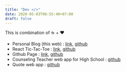 ```yaml
---
title: "Dev </>"
date: 2020-05-03T06:55:40+07:00
draft: false
---
```

This is combination of ☕ + ❤️

* Personal Blog (this web) : [link](/), [github](https://github.com/budimanfajarf/blog)
* React Tic-Tac-Toe : [link](https://bff-tictactoe.herokuapp.com/), [github](https://github.com/budimanfajarf/react-tictactoe)
* Github Page : [link](https://budimanfajarf.github.io), [github](https://github.com/budimanfajarf/blog)
* Counseling Teacher web app for High School : [github](https://github.com/budimanfajarf/bklaravel) 
* Quote web app : [github](https://github.com/budimanfajarf/kutipan)